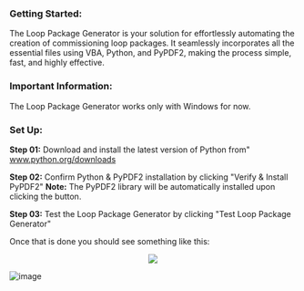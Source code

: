 ### Getting Started:
The Loop Package Generator is your solution for effortlessly automating the creation of commissioning loop packages. It seamlessly incorporates all the essential files using VBA, Python, and PyPDF2, making the process simple, fast, and highly effective.

### Important Information:
The Loop Package Generator works only with Windows for now.

### Set Up:
**Step 01:**
Download and install the latest version of Python from"
www.python.org/downloads

**Step 02:**
Confirm Python & PyPDF2 installation by clicking "Verify & Install PyPDF2"
**Note:** The PyPDF2 library will be automatically installed upon clicking the button.

**Step 03:**
Test the Loop Package Generator by clicking "Test Loop Package Generator"

Once that is done you should see something like this:

<p align="center">
  <img src="[https://picsum.photos/460/300](https://github.com/mokhtarbendaho/Loop-Package-Generator/assets/143171867/2d4bfdce-0b62-4f85-a7ea-dab09487f245)">
</p>

![image](https://github.com/mokhtarbendaho/Loop-Package-Generator/assets/143171867/2d4bfdce-0b62-4f85-a7ea-dab09487f245)


